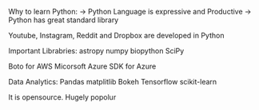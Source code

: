 Why to learn Python:
-> Python Language is expressive and Productive
-> Python has great standard library

Youtube, Instagram, Reddit and Dropbox are developed in Python

Important Librabries:
 astropy
 numpy
 biopython
 SciPy

Boto for AWS
Micorsoft Azure SDK for Azure

Data Analytics:
 Pandas
 matplitlib
 Bokeh
 Tensorflow
 scikit-learn

It is opensource. Hugely popolur




